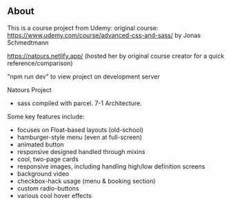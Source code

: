 ## About

This is a course project from Udemy:
original course: https://www.udemy.com/course/advanced-css-and-sass/ by Jonas Schmedtmann

https://natours.netlify.app/ (hosted her by original course creator for a quick reference/comparison)


"npm run dev" to view project on development server

Natours Project

- sass compiled with parcel. 7-1 Architecture.

Some key features include:

- focuses on Float-based layouts (old-school)
- hamburger-style menu (even at full-screen)
- animated button
- responsive designed handled through mixins
- cool, two-page cards
- responsive images, including handling high/low definition screens
- background video
- checkbox-hack usage (menu & booking section)
- custom radio-buttons
- various cool hover effects



